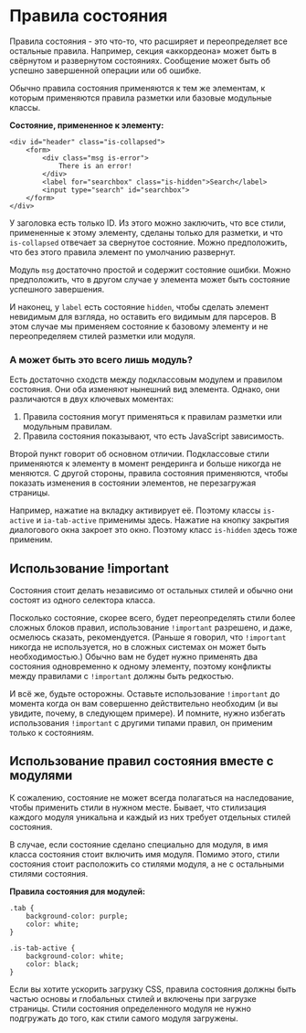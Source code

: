 # Правила состояния
Правила состояния - это что-то, что расширяет и переопределяет все остальные правила. Например, секция «аккордеона» может быть в свёрнутом и развернутом состояниях. Сообщение может быть об успешно завершенной операции или об ошибке.

Обычно правила состояния применяются к тем же элементам, к которым применяются правила разметки или базовые модульные классы.

**Состояние, примененное к элементу:**

    <div id="header" class="is-collapsed">
        <form>
            <div class="msg is-error">
                There is an error!
            </div>
            <label for="searchbox" class="is-hidden">Search</label>
            <input type="search" id="searchbox">
        </form>
    </div>
    
У заголовка есть только ID. Из этого можно заключить, что все стили, примененные к этому элементу, сделаны только для разметки, и что `is-collapsed` отвечает за свернутое состояние. Можно предположить, что без этого правила элемент по умолчанию развернут.

Модуль `msg` достаточно простой и содержит состояние ошибки. Можно предположить, что в другом случае у элемента может быть состояние успешного завершения.

И наконец, у `label` есть состояние `hidden`, чтобы сделать элемент невидимым для взгляда, но оставить его видимым для парсеров. В этом случае мы применяем состояние к базовому элементу и не переопределяем стилей разметки или модуля.

### А может быть это всего лишь модуль? ###

Есть достаточно сходств между подклассовым модулем и правилом состояния. Они оба изменяют нынешний вид элемента. Однако, они различаются в двух ключевых моментах:

1. Правила состояния могут применяться к правилам разметки или модульным правилам.
2. Правила состояния показывают, что есть JavaScript зависимость.

Второй пункт говорит об основном отличии. Подклассовые стили применяются к элементу в момент рендеринга и больше никогда не меняются. С другой стороны, правила состояния применяются, чтобы показать изменения в состоянии элементов, не перезагружая страницы. 

Например, нажатие на вкладку активирует её. Поэтому классы `is-active` и `ia-tab-active` применимы здесь. Нажатие на кнопку закрытия диалогового окна закроет это окно. Поэтому класс `is-hidden` здесь тоже применим.
 
## Использование !important ##

Состояния стоит делать независимо от остальных стилей и обычно они состоят из одного селектора класса.

Посколько состояние, скорее всего, будет переопределять стили более сложных блоков правил, использование `!important` разрешено, и даже, осмелюсь сказать, рекомендуется. (Раньше я говорил, что `!important` никогда не используется, но в сложных системах он может быть необходимостью.) Обычно вам не будет нужно применять два состояния одновременно к одному элементу, поэтому конфликты между правилами с `!important` должны быть редкостью.

И всё же, будьте осторожны. Оставьте использование `!important` до момента когда он вам совершенно действительно необходим (и вы увидите, почему, в следующем примере). И помните, нужно избегать использования `!important` с другими типами правил, он применим только к состояниям.

## Использование правил состояния вместе с модулями ##

К сожалению, состояние не может всегда полагаться на наследование, чтобы применить стили в нужном месте. Бывает, что стилизация каждого модуля уникальна и каждый из них требует отдельных стилей состояния.

В случае, если состояние сделано специально для модуля, в имя класса состояния стоит включить имя модуля. Помимо этого, стили состояния стоит расположить со стилями модуля, а не с остальными стилями состояния.

**Правила состояния для модулей:**

    .tab {
        background-color: purple;
        color: white;
    }
    
    .is-tab-active {
        background-color: white;
        color: black;
    }
    
Если вы хотите ускорить загрузку CSS, правила состояния должны быть частью основы и глобальных стилей и включены при загрузке страницы. Стили состояния определенного модуля не нужно подгружать до того, как стили самого модуля загружены.